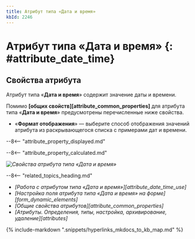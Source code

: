 ```yaml
---
title: Атрибут типа «Дата и время»
kbId: 2246
---
```


# Атрибут типа «Дата и время» {: #attribute_date_time}

## Свойства атрибута

Атрибут типа «**Дата и время**» содержит значение даты и времени.

Помимо **[общих свойств][attribute_common_properties]** для атрибута типа «**Дата и время**» предусмотрены перечисленные ниже свойства.

- «**Формат отображения**» — выберите способ отображения значений атрибута из раскрывающегося списка с примерами дат и времени.

--8<-- "attribute_property_displayed.md"

--8<-- "attribute_property_calculated.md"

_![Свойства атрибута типа «Дата и время»](attribute_date_time_properties.png)_

<div class="relatedTopics" markdown="block">

--8<-- "related_topics_heading.md"

- _[Работа с атрибутом типа «Дата и время»][attribute_date_time_use]_
- _[Настройка поля атрибута типа «Дата и время» на форме][form_dynamic_elements]_
- _[Общие свойства атрибутов][attribute_common_properties]_
- _[Атрибуты. Определения, типы, настройка, архивирование, удаление][attributes]_

</div>
{% include-markdown ".snippets/hyperlinks_mkdocs_to_kb_map.md" %}
